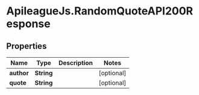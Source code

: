 # ApileagueJs.RandomQuoteAPI200Response

## Properties

Name | Type | Description | Notes
------------ | ------------- | ------------- | -------------
**author** | **String** |  | [optional] 
**quote** | **String** |  | [optional] 


